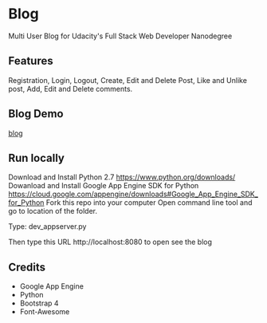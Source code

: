 # Blog
Multi User Blog for Udacity's Full Stack Web Developer Nanodegree
## Features
Registration, Login, Logout, Create, Edit and Delete Post, Like and Unlike post, Add, Edit and Delete comments.
## Blog Demo
[blog](http://iblogger-udacity.appspot.com/)
## Run locally

Download and Install Python 2.7 https://www.python.org/downloads/
Dowanload and Install Google App Engine SDK for Python https://cloud.google.com/appengine/downloads#Google_App_Engine_SDK_for_Python
Fork this repo into your computer
Open command line tool and go to location of the folder.

Type: dev_appserver.py 

Then type this URL http://localhost:8080 to open see the blog

## Credits
* Google App Engine
* Python
* Bootstrap 4
* Font-Awesome
